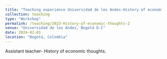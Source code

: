 ```yaml
---
title: "Teaching experience Universidad de los Andes-History of economic thoughts."
collection: teaching
type: "Workshop"
permalink: /teaching/2023-History-of-economic-thoughts-2
venue: "Universidad de los Andes, Bogotá D.C"
date: 2024-02-01
location: "Bogotá, Colombia"
---
```

 Assistant teacher- History of economic thoughts.
